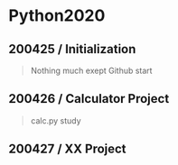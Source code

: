 # Python2020

## 200425 / Initialization
> Nothing much exept Github start

## 200426 / Calculator Project
> calc.py study

## 200427 / XX Project
